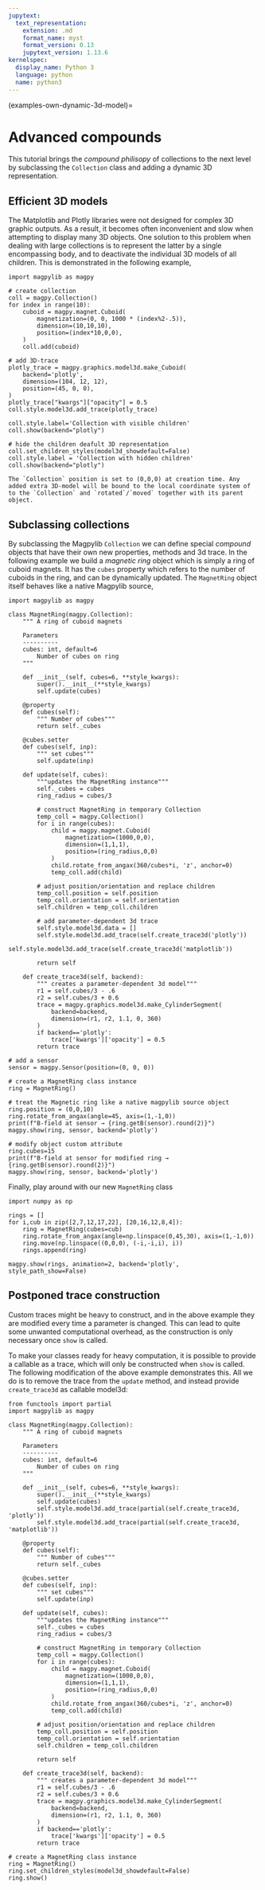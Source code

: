 ```yaml
---
jupytext:
  text_representation:
    extension: .md
    format_name: myst
    format_version: 0.13
    jupytext_version: 1.13.6
kernelspec:
  display_name: Python 3
  language: python
  name: python3
---
```


(examples-own-dynamic-3d-model)=

# Advanced compounds

This tutorial brings the *compound philisopy* of collections to the next level by subclassing the `Collection` class and adding a dynamic 3D representation.

## Efficient 3D models

The Matplotlib and Plotly libraries were not designed for complex 3D graphic outputs. As a result, it becomes often inconvenient and slow when attempting to display many 3D objects. One solution to this problem when dealing with large collections is to represent the latter by a single encompassing body, and to deactivate the individual 3D models of all children. This is demonstrated in the following example,

```{code-cell} ipython3
import magpylib as magpy

# create collection
coll = magpy.Collection()
for index in range(10):
    cuboid = magpy.magnet.Cuboid(
        magnetization=(0, 0, 1000 * (index%2-.5)),
        dimension=(10,10,10),
        position=(index*10,0,0),
    )
    coll.add(cuboid)

# add 3D-trace
plotly_trace = magpy.graphics.model3d.make_Cuboid(
    backend='plotly',
    dimension=(104, 12, 12),
    position=(45, 0, 0),
)
plotly_trace["kwargs"]["opacity"] = 0.5
coll.style.model3d.add_trace(plotly_trace)

coll.style.label='Collection with visible children'
coll.show(backend="plotly")

# hide the children deafult 3D representation
coll.set_children_styles(model3d_showdefault=False)
coll.style.label = 'Collection with hidden children'
coll.show(backend="plotly")
```

```{note}
The `Collection` position is set to (0,0,0) at creation time. Any added extra 3D-model will be bound to the local coordinate system of to the `Collection` and `rotated`/`moved` together with its parent object.
```

## Subclassing collections

By subclassing the Magpylib `Collection` we can define special _compound_ objects that have their own new properties, methods and 3d trace. In the following example we build a _magnetic ring_ object which is simply a ring of cuboid magnets. It has the `cubes` property which refers to the number of cuboids in the ring, and can be dynamically updated. The `MagnetRing` object itself behaves like a native Magpylib source,

```{code-cell} ipython3
import magpylib as magpy

class MagnetRing(magpy.Collection):
    """ A ring of cuboid magnets

    Parameters
    ----------
    cubes: int, default=6
        Number of cubes on ring
    """

    def __init__(self, cubes=6, **style_kwargs):
        super().__init__(**style_kwargs)
        self.update(cubes)

    @property
    def cubes(self):
        """ Number of cubes"""
        return self._cubes

    @cubes.setter
    def cubes(self, inp):
        """ set cubes"""
        self.update(inp)

    def update(self, cubes):
        """updates the MagnetRing instance"""
        self._cubes = cubes
        ring_radius = cubes/3

        # construct MagnetRing in temporary Collection
        temp_coll = magpy.Collection()
        for i in range(cubes):
            child = magpy.magnet.Cuboid(
                magnetization=(1000,0,0),
                dimension=(1,1,1),
                position=(ring_radius,0,0)
            )
            child.rotate_from_angax(360/cubes*i, 'z', anchor=0)
            temp_coll.add(child)

        # adjust position/orientation and replace children
        temp_coll.position = self.position
        temp_coll.orientation = self.orientation
        self.children = temp_coll.children

        # add parameter-dependent 3d trace
        self.style.model3d.data = []
        self.style.model3d.add_trace(self.create_trace3d('plotly'))
        self.style.model3d.add_trace(self.create_trace3d('matplotlib'))

        return self

    def create_trace3d(self, backend):
        """ creates a parameter-dependent 3d model"""
        r1 = self.cubes/3 - .6
        r2 = self.cubes/3 + 0.6
        trace = magpy.graphics.model3d.make_CylinderSegment(
            backend=backend,
            dimension=(r1, r2, 1.1, 0, 360)
        )
        if backend=='plotly':
            trace['kwargs']['opacity'] = 0.5
        return trace

# add a sensor
sensor = magpy.Sensor(position=(0, 0, 0))

# create a MagnetRing class instance
ring = MagnetRing()

# treat the Magnetic ring like a native magpylib source object
ring.position = (0,0,10)
ring.rotate_from_angax(angle=45, axis=(1,-1,0))
print(f"B-field at sensor → {ring.getB(sensor).round(2)}")
magpy.show(ring, sensor, backend='plotly')

# modify object custom attribute
ring.cubes=15
print(f"B-field at sensor for modified ring → {ring.getB(sensor).round(2)}")
magpy.show(ring, sensor, backend='plotly')
```

Finally, play around with our new `MagnetRing` class

```{code-cell} ipython3
import numpy as np

rings = []
for i,cub in zip([2,7,12,17,22], [20,16,12,8,4]):
    ring = MagnetRing(cubes=cub)
    ring.rotate_from_angax(angle=np.linspace(0,45,30), axis=(1,-1,0))
    ring.move(np.linspace((0,0,0), (-i,-i,i), i))
    rings.append(ring)

magpy.show(rings, animation=2, backend='plotly', style_path_show=False)
```

## Postponed trace construction

Custom traces might be heavy to construct, and in the above example they are modified every time a parameter is changed. This can lead to quite some unwanted computational overhead, as the construction is only necessary once `show` is called.

To make your classes ready for heavy computation, it is possible to provide a callable as a trace, which will only be constructed when `show` is called. The following modification of the above example demonstrates this. All we do is to remove the trace from the `update` method, and instead provide `create_trace3d` as callable model3d:

```{code-cell} ipython3
from functools import partial
import magpylib as magpy

class MagnetRing(magpy.Collection):
    """ A ring of cuboid magnets

    Parameters
    ----------
    cubes: int, default=6
        Number of cubes on ring
    """

    def __init__(self, cubes=6, **style_kwargs):
        super().__init__(**style_kwargs)
        self.update(cubes)
        self.style.model3d.add_trace(partial(self.create_trace3d, 'plotly'))
        self.style.model3d.add_trace(partial(self.create_trace3d, 'matplotlib'))

    @property
    def cubes(self):
        """ Number of cubes"""
        return self._cubes

    @cubes.setter
    def cubes(self, inp):
        """ set cubes"""
        self.update(inp)

    def update(self, cubes):
        """updates the MagnetRing instance"""
        self._cubes = cubes
        ring_radius = cubes/3

        # construct MagnetRing in temporary Collection
        temp_coll = magpy.Collection()
        for i in range(cubes):
            child = magpy.magnet.Cuboid(
                magnetization=(1000,0,0),
                dimension=(1,1,1),
                position=(ring_radius,0,0)
            )
            child.rotate_from_angax(360/cubes*i, 'z', anchor=0)
            temp_coll.add(child)

        # adjust position/orientation and replace children
        temp_coll.position = self.position
        temp_coll.orientation = self.orientation
        self.children = temp_coll.children

        return self

    def create_trace3d(self, backend):
        """ creates a parameter-dependent 3d model"""
        r1 = self.cubes/3 - .6
        r2 = self.cubes/3 + 0.6
        trace = magpy.graphics.model3d.make_CylinderSegment(
            backend=backend,
            dimension=(r1, r2, 1.1, 0, 360)
        )
        if backend=='plotly':
            trace['kwargs']['opacity'] = 0.5
        return trace

# create a MagnetRing class instance
ring = MagnetRing()
ring.set_children_styles(model3d_showdefault=False)
ring.show()
```